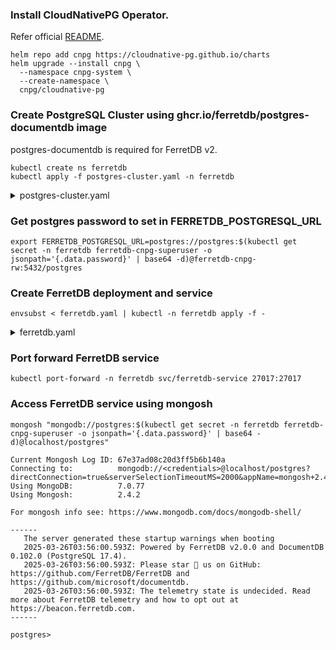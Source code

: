 ### Install CloudNativePG Operator.

Refer official [README](https://cloudnative-pg.io/charts).

```shell
helm repo add cnpg https://cloudnative-pg.github.io/charts
helm upgrade --install cnpg \
  --namespace cnpg-system \
  --create-namespace \
  cnpg/cloudnative-pg
```

### Create PostgreSQL Cluster using ghcr.io/ferretdb/postgres-documentdb image

postgres-documentdb is required for FerretDB v2.

```shell
kubectl create ns ferretdb
kubectl apply -f postgres-cluster.yaml -n ferretdb
```

<details>

<summary>postgres-cluster.yaml</summary>

```yaml
apiVersion: postgresql.cnpg.io/v1
kind: Cluster
metadata:
  name: ferretdb-cnpg
  labels:
    app.kubernetes.io/component: database
    app.kubernetes.io/version: 17.0-bookworm
spec:
  instances: 3
  description: "ferretdb DB"
  imageName: "ghcr.io/ferretdb/postgres-documentdb:17-0.102.0-ferretdb-2.0.0"

  primaryUpdateStrategy: unsupervised
  postgresGID: 999
  postgresUID: 999
  enableSuperuserAccess: true
  postgresql:
    shared_preload_libraries:
      - pg_cron
      - pg_documentdb_core
      - pg_documentdb
      - pg_stat_statements

    parameters:
      cron.database_name: "postgres"

  bootstrap:
    initdb:
      postInitSQL:
        - "CREATE EXTENSION IF NOT EXISTS documentdb CASCADE;"

  storage:
    storageClass: local-path
    size: 20Gi

  walStorage:
    storageClass: local-path
    size: 20Gi

  monitoring:
    enablePodMonitor: false

  # see https://cloudnative-pg.io/documentation/1.22/kubernetes_upgrade/
  nodeMaintenanceWindow:
    reusePVC: false # rebuild from other replica instead
```

</details>

### Get postgres password to set in FERRETDB_POSTGRESQL_URL

```shell
export FERRETDB_POSTGRESQL_URL=postgres://postgres:$(kubectl get secret -n ferretdb ferretdb-cnpg-superuser -o jsonpath='{.data.password}' | base64 -d)@ferretdb-cnpg-rw:5432/postgres
```

### Create FerretDB deployment and service

```shell
envsubst < ferretdb.yaml | kubectl -n ferretdb apply -f -
```

<details>

<summary>ferretdb.yaml</summary>

```yaml
apiVersion: apps/v1
kind: Deployment
metadata:
  name: ferretdb
spec:
  replicas: 1
  selector:
    matchLabels:
      app: ferretdb
  template:
    metadata:
      labels:
        app: ferretdb
    spec:
      containers:
        - name: ferretdb
          image: ghcr.io/ferretdb/ferretdb:latest
          ports:
            - containerPort: 27017
          env:
            - name: FERRETDB_POSTGRESQL_URL
              value: ${FERRETDB_POSTGRESQL_URL}
---
apiVersion: v1
kind: Service
metadata:
  name: ferretdb-service
spec:
  selector:
    app: ferretdb
  ports:
    - name: mongo
      protocol: TCP
      port: 27017
      targetPort: 27017
```

</details>

### Port forward FerretDB service

```shell
kubectl port-forward -n ferretdb svc/ferretdb-service 27017:27017
```

### Access FerretDB service using mongosh

```shell
mongosh "mongodb://postgres:$(kubectl get secret -n ferretdb ferretdb-cnpg-superuser -o jsonpath='{.data.password}' | base64 -d)@localhost/postgres"

Current Mongosh Log ID: 67e37ad08c20d3ff5b6b140a
Connecting to:          mongodb://<credentials>@localhost/postgres?directConnection=true&serverSelectionTimeoutMS=2000&appName=mongosh+2.4.2
Using MongoDB:          7.0.77
Using Mongosh:          2.4.2

For mongosh info see: https://www.mongodb.com/docs/mongodb-shell/

------
   The server generated these startup warnings when booting
   2025-03-26T03:56:00.593Z: Powered by FerretDB v2.0.0 and DocumentDB 0.102.0 (PostgreSQL 17.4).
   2025-03-26T03:56:00.593Z: Please star 🌟 us on GitHub: https://github.com/FerretDB/FerretDB and https://github.com/microsoft/documentdb.
   2025-03-26T03:56:00.593Z: The telemetry state is undecided. Read more about FerretDB telemetry and how to opt out at https://beacon.ferretdb.com.
------

postgres>
```
